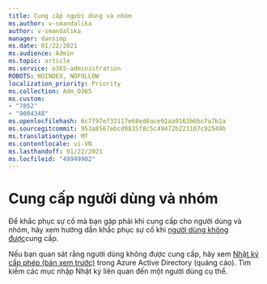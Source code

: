 ```yaml
---
title: Cung cấp người dùng và nhóm
ms.author: v-smandalika
author: v-smandalika
manager: dansimp
ms.date: 01/22/2021
ms.audience: Admin
ms.topic: article
ms.service: o365-administration
ROBOTS: NOINDEX, NOFOLLOW
localization_priority: Priority
ms.collection: Adm_O365
ms.custom:
- "7852"
- "9004348"
ms.openlocfilehash: 6c7f97ef32117e68ed6ace91aa9163b6bc7a7b2a
ms.sourcegitcommit: 953a8567ebcd9835f8c5c49472b223107c92549b
ms.translationtype: MT
ms.contentlocale: vi-VN
ms.lasthandoff: 01/22/2021
ms.locfileid: "49949902"
---
```

# <a name="provisioning-users-and-groups"></a>Cung cấp người dùng và nhóm

Để khắc phục sự cố mà bạn gặp phải khi cung cấp cho người dùng và nhóm, hãy xem hướng dẫn khắc phục sự cố khi [người dùng không được](https://docs.microsoft.com/azure/active-directory/app-provisioning/application-provisioning-config-problem-no-users-provisioned)cung cấp.

Nếu bạn quan sát rằng người dùng không được cung cấp, hãy xem [Nhật ký cấp phép (bản xem trước)](https://docs.microsoft.com/azure/active-directory/reports-monitoring/concept-provisioning-logs) trong Azure Active Directory (quảng cáo). Tìm kiếm các mục nhập Nhật ký liên quan đến một người dùng cụ thể.

